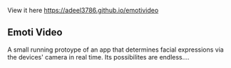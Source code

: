 View it here https://adeel3786.github.io/emotivideo

## Emoti Video

A small running protoype of an app that determines facial expressions via the devices' camera in real time. Its possibilites are endless....
